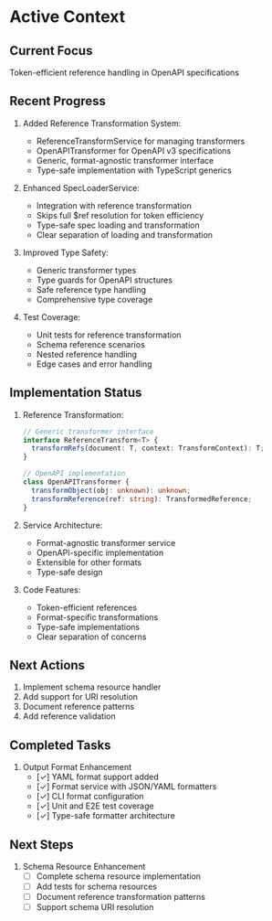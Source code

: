 # Active Context

## Current Focus
Token-efficient reference handling in OpenAPI specifications

## Recent Progress
1. Added Reference Transformation System:
   - ReferenceTransformService for managing transformers
   - OpenAPITransformer for OpenAPI v3 specifications
   - Generic, format-agnostic transformer interface
   - Type-safe implementation with TypeScript generics

2. Enhanced SpecLoaderService:
   - Integration with reference transformation
   - Skips full $ref resolution for token efficiency
   - Type-safe spec loading and transformation
   - Clear separation of loading and transformation

3. Improved Type Safety:
   - Generic transformer types
   - Type guards for OpenAPI structures
   - Safe reference type handling
   - Comprehensive type coverage

4. Test Coverage:
   - Unit tests for reference transformation
   - Schema reference scenarios
   - Nested reference handling
   - Edge cases and error handling

## Implementation Status
1. Reference Transformation:
   ```typescript
   // Generic transformer interface
   interface ReferenceTransform<T> {
     transformRefs(document: T, context: TransformContext): T;
   }

   // OpenAPI implementation
   class OpenAPITransformer {
     transformObject(obj: unknown): unknown;
     transformReference(ref: string): TransformedReference;
   }
   ```

2. Service Architecture:
   - Format-agnostic transformer service
   - OpenAPI-specific implementation
   - Extensible for other formats
   - Type-safe design

3. Code Features:
   - Token-efficient references
   - Format-specific transformations
   - Type-safe implementations
   - Clear separation of concerns

## Next Actions
1. Implement schema resource handler
2. Add support for URI resolution
3. Document reference patterns
4. Add reference validation

## Completed Tasks
1. Output Format Enhancement
   - [✓] YAML format support added
   - [✓] Format service with JSON/YAML formatters
   - [✓] CLI format configuration
   - [✓] Unit and E2E test coverage
   - [✓] Type-safe formatter architecture

## Next Steps
1. Schema Resource Enhancement
   - [ ] Complete schema resource implementation
   - [ ] Add tests for schema resources
   - [ ] Document reference transformation patterns
   - [ ] Support schema URI resolution

